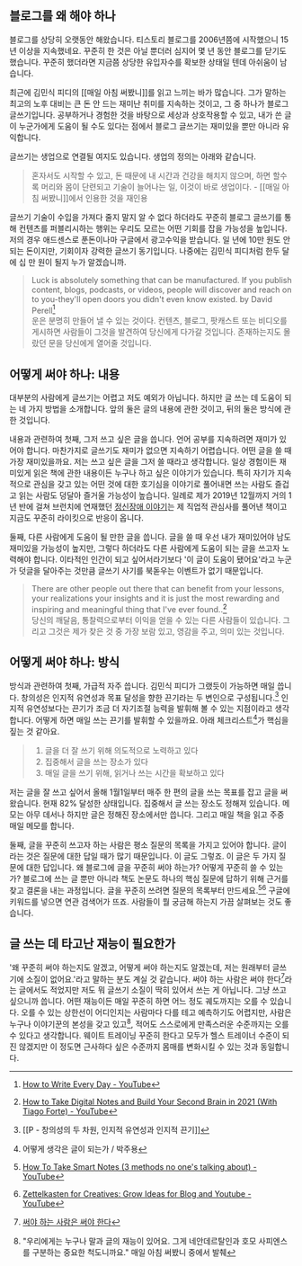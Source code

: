 ## 블로그를 왜 해야 하나

블로그를 상당히 오랫동안 해왔습니다. 티스토리 블로그를 2006년쯤에 시작했으니 15년 이상을 지속했네요. 꾸준히 한 것은 아닐 뿐더러 심지어 몇 년 동안 블로그를 닫기도 했습니다. 꾸준히 했더라면 지금쯤 상당한 유입자수를 확보한 상태일 텐데 아쉬움이 남습니다.

최근에 김민식 피디의 [[매일 아침 써봤니]]를 읽고 느끼는 바가 많습니다. 그가 말하는 최고의 노후 대비는 큰 돈 안 드는 재미난 취미를 지속하는 것이고, 그 중 하나가 블로그 글쓰기입니다. 공부하거나 경험한 것을 바탕으로 세상과 상호작용할 수 있고, 내가 쓴 글이 누군가에게 도움이 될 수도 있다는 점에서 블로그 글쓰기는 재미있을 뿐만 아니라 유익합니다.

글쓰기는 생업으로 연결될 여지도 있습니다. 생업의 정의는 아래와 같습니다.

>혼자서도 시작할 수 있고, 돈 때문에 내 시간과 건강을 해치지 않으며, 하면 할수록 머리와 몸이 단련되고 기술이 늘어나는 일, 이것이 바로 생업이다. - [[매일 아침 써봤니]]에서 인용한 것을 재인용

글쓰기 기술이 수입을 가져다 줄지 말지 알 수 없다 하더라도 꾸준히 블로그 글쓰기를 통해 컨텐츠를 퍼블리시하는 행위는 우리도 모르는 어떤 기회를 잡을 가능성을 높입니다. 저의 경우 애드센스로 푼돈이나마 구글에서 광고수익을 받습니다. 일 년에 10만 원도 안 되는 돈이지만, 기회이자 강력한 글쓰기 동기입니다. 나중에는 김민식 피디처럼 한두 달에 십 만 원이 될지 누가 알겠습니까.

>Luck is absolutely something that can be manufactured. If you publish content, blogs, podcasts, or videos, people will discover and reach on to you-they'll open doors you didn't even know existed. by David Perell[^1]<br>
>운은 분명히 만들어 낼 수 있는 것이다. 컨텐츠, 블로그, 팟캐스트 또는 비디오를 게시하면 사람들이 그것을 발견하여 당신에게 다가갈 것입니다. 존재하는지도 몰랐던 문을 당신에게 열어줄 것입니다.

## 어떻게 써야 하나: 내용

대부분의 사람에게 글쓰기는 어렵고 저도 예외가 아닙니다. 하지만 글 쓰는 데 도움이 되는 네 가지 방법을 소개합니다. 앞의 둘은 글의 내용에 관한 것이고, 뒤의 둘은 방식에 관한 것입니다. 

내용과 관련하여 첫째, 그저 쓰고 싶은 글을 씁니다. 언어 공부를 지속하려면 재미가 있어야 합니다. 마찬가지로 글쓰기도 재미가 없으면 지속하기 어렵습니다. 어떤 글을 쓸 때 가장 재미있을까요. 저는 쓰고 싶은 글을 그저 쓸 때라고 생각합니다. 일상 경험이든 재미있게 읽은 책에 관한 내용이든 누구나 하고 싶은 이야기가 있습니다. 특히 자기가 지속적으로 관심을 갖고 있는 어떤 것에 대한 호기심을 이야기로 풀어내면 쓰는 사람도 즐겁고 읽는 사람도 덩달아 즐거울 가능성이 높습니다. 일례로 제가 2019년 12월까지 거의 1년 반에 걸쳐 브런치에 연재했던 [정신장애 이야기](https://brunch.co.kr/brunchbook/mentaldisorder)는 제 직업적 관심사를 풀어낸 책이고 지금도 꾸준히 라이킷으로 반응이 옵니다. 

둘째, 다른 사람에게 도움이 될 만한 글을 씁니다. 글을 쓸 때 우선 내가 재미있어야 남도 재미있을 가능성이 높지만, 그렇다 하더라도 다른 사람에게 도움이 되는 글을 쓰고자 노력해야 합니다. 이타적인 인간이 되고 싶어서라기보다 '이 글이 도움이 됐어요'라고 누군가 덧글을 달아주는 것만큼 글쓰기 사기를 북돋우는 이벤트가 없기 때문입니다.

>There are other people out there that can benefit from your lessons, your realizations your insights and it is just the most rewarding and inspiring and meaningful thing that I've ever found..[^2]<br>당신의 깨달음, 통찰력으로부터 이익을 얻을 수 있는 다른 사람들이 있습니다. 그리고 그것은 제가 찾은 것 중 가장 보람 있고, 영감을 주고, 의미 있는 것입니다.

## 어떻게 써야 하나: 방식

방식과 관련하여 첫째, 가급적 자주 씁니다. 김민식 피디가 그랬듯이 가능하면 매일 씁니다. 창의성은 인지적 유연성과 목표 달성을 향한 끈기라는 두 변인으로 구성됩니다.[^3] 인지적 유연성보다는 끈기가 조금 더 자기조절 능력을 발휘해 볼 수 있는 지점이라고 생각합니다. 어떻게 하면 매일 쓰는 끈기를 발휘할 수 있을까요. 아래  체크리스트[^4]가 핵심을 짚는 것 같아요. 

>1. 글을 더 잘 쓰기 위해 의도적으로 노력하고 있다
>2. 집중해서 글을 쓰는 장소가 있다
>3. 매일 글을 쓰기 위해, 읽거나 쓰는 시간을 확보하고 있다

저는 글을 잘 쓰고 싶어서 올해 1월1일부터 매주 한 편의 글을 쓰는 목표를 잡고 글을 써 왔습니다. 현재 82% 달성한 상태입니다. 집중해서 글 쓰는 장소도 정해져 있습니다. 메모는 아무 데서나 하지만 글은 정해진 장소에서만 씁니다. 그리고 매일 책을 읽고 주중 매일 메모를 합니다. 

둘째, 글을 꾸준히 쓰고자 하는 사람은 평소 질문의 목록을 가지고 있어야 합니다. 글이라는 것은 질문에 대한 답일 때가 많기 때문입니다. 이 글도 그렇죠. 이 글은 두 가지 질문에 대한 답입니다. 왜 블로그에 글을 꾸준히 써야 하는가? 어떻게 꾸준히 쓸 수 있는가? 블로그에 쓰는 글 뿐만 아니라 책도 논문도 하나의 핵심 질문에 답하기 위해 근거를 찾고 결론을 내는 과정입니다. 글을 꾸준히 쓰려면 질문의 목록부터 만드세요.[^5][^6] 구글에 키워드를 넣으면 연관 검색어가 뜨죠. 사람들이 뭘 궁금해 하는지 가끔 살펴보는 것도 좋습니다.

## 글 쓰는 데 타고난 재능이 필요한가

'왜 꾸준히 써야 하는지도 알겠고, 어떻게 써야 하는지도 알겠는데, 저는 원래부터 글쓰기에 소질이 없어요.'라고 말하는 분도 계실 것 같습니다. 써야 하는 사람은 써야 한다[^7]라는 글에서도 적었지만 저도 뭐 글쓰기 소질이 딱히 있어서 쓰는 게 아닙니다. 그냥 쓰고 싶으니까 씁니다. 어떤 재능이든 매일 꾸준히 하면 어느 정도 궤도까지는 오를 수 있습니다. 오를 수 있는 상한선이 어디인지는 사람마다 다를 테고 예측하기도 어렵지만, 사람은 누구나 이야기꾼의 본성을 갖고 있고[^8], 적어도 스스로에게 만족스러운 수준까지는 오를 수 있다고 생각합니다. 웨이트 트레이닝 꾸준히 한다고 모두가 헬스 트레이너 수준이 되진 않겠지만 이 정도면 근사하다 싶은 수준까지 몸매를 변화시킬 수 있는 것과 동일합니다.



[^1]: [How to Write Every Day - YouTube](https://youtu.be/S0b_Q4r7vro?t=142)
[^2]: [How to Take Digital Notes and Build Your Second Brain in 2021 (With Tiago Forte) - YouTube](https://www.youtube.com/watch?v=MlBQhdqmaQc&t=3523s)
[^3]: [[P - 창의성의 두 차원, 인지적 유연성과 인지적 끈기]]
[^4]: 어떻게 생각은 글이 되는가 / 박주용
[^5]: [How To Take Smart Notes (3 methods no one's talking about) - YouTube](https://www.youtube.com/watch?v=5O46Rqh5zHE)
[^6]: [Zettelkasten for Creatives: Grow Ideas for Blog and Youtube - YouTube](https://youtu.be/3gytNdMaRzw?t=257)
[^7]: [써야 하는 사람은 써야 한다](https://brunch.co.kr/@clinicalpsy/211)
[^8]: "우리에게는 누구나 말과 글의 재능이 있어요. 그게 네안데르탈인과 호모 사피엔스를 구분하는 중요한 척도니까요." 매일 아침 써봤니 중에서 발췌


